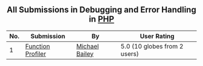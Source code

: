 ﻿<div align="center">

## All Submissions in Debugging and Error Handling in [PHP](../ByWorld/php.md)

</div>

No.  | Submission | By   | User Rating
---- | ---------- | ---- | -----------
1 | [Function Profiler<br />](https://github.com/Planet-Source-Code/michael-bailey-function-profiler__8-1404) | [Michael Bailey](../ByAuthor/michael-bailey.md) | 5.0 (10 globes from 2 users)
